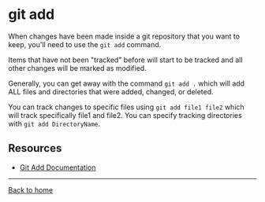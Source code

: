 # git add
When changes have been made inside a git repository that you want to keep, you'll need to use the `git add` command.

Items that have not been "tracked" before will start to be tracked and all other changes will be marked as modified.

Generally, you can get away with the command `git add .` which will add ALL files and directories that were added, changed, or deleted.

You can track changes to specific files using `git add file1 file2` which will track specifically file1 and file2.
You can specify tracking directories with `git add DirectoryName`.

## Resources

- [Git Add Documentation](https://git-scm.com/docs/git-add)

---
[Back to home](../README.md)

